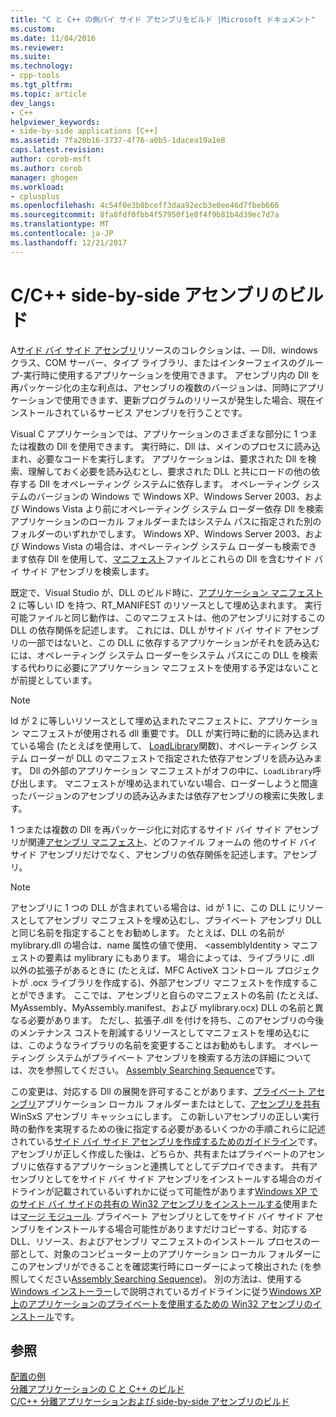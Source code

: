 ```yaml
---
title: "C と C++ の側バイ サイド アセンブリをビルド |Microsoft ドキュメント"
ms.custom: 
ms.date: 11/04/2016
ms.reviewer: 
ms.suite: 
ms.technology:
- cpp-tools
ms.tgt_pltfrm: 
ms.topic: article
dev_langs:
- C++
helpviewer_keywords:
- side-by-side applications [C++]
ms.assetid: 7fa20b16-3737-4f76-a0b5-1dacea19a1e8
caps.latest.revision: 
author: corob-msft
ms.author: corob
manager: ghogen
ms.workload:
- cplusplus
ms.openlocfilehash: 4c54f0e3b8bceff3daa92ecb3e0ee46d7fbeb666
ms.sourcegitcommit: 8fa8fdf0fbb4f57950f1e8f4f9b81b4d39ec7d7a
ms.translationtype: MT
ms.contentlocale: ja-JP
ms.lasthandoff: 12/21/2017
---
```

# <a name="building-cc-side-by-side-assemblies"></a>C/C++ side-by-side アセンブリのビルド
A[サイド バイ サイド アセンブリ](http://msdn.microsoft.com/library/windows/desktop/ff951640)リソースのコレクションは、— Dll、windows クラス、COM サーバー、タイプ ライブラリ、またはインターフェイスのグループ-実行時に使用するアプリケーションを使用できます。 アセンブリ内の Dll を再パッケージ化の主な利点は、アセンブリの複数のバージョンは、同時にアプリケーションで使用できます、更新プログラムのリリースが発生した場合、現在インストールされているサービス アセンブリを行うことです。  
  
 Visual C アプリケーションでは、アプリケーションのさまざまな部分に 1 つまたは複数の Dll を使用できます。 実行時に、Dll は、メインのプロセスに読み込まれ、必要なコードを実行します。 アプリケーションは、要求された Dll を検索、理解しておく必要を読み込むとし、要求された DLL と共にロードの他の依存する Dll をオペレーティング システムに依存します。 オペレーティング システムのバージョンの Windows で Windows XP、Windows Server 2003、および Windows Vista より前にオペレーティング システム ローダー依存 Dll を検索アプリケーションのローカル フォルダーまたはシステム パスに指定された別のフォルダーのいずれかでします。 Windows XP、Windows Server 2003、および Windows Vista の場合は、オペレーティング システム ローダーも検索できます依存 Dll を使用して、[マニフェスト](http://msdn.microsoft.com/library/windows/desktop/aa375365)ファイルとこれらの Dll を含むサイド バイ サイド アセンブリを検索します。  
  
 既定で、Visual Studio が、DLL のビルド時に、[アプリケーション マニフェスト](http://msdn.microsoft.com/library/windows/desktop/aa374191)2 に等しい ID を持つ、RT_MANIFEST のリソースとして埋め込まれます。 実行可能ファイルと同じ動作は、このマニフェストは、他のアセンブリに対するこの DLL の依存関係を記述します。 これには、DLL がサイド バイ サイド アセンブリの一部ではないと、この DLL に依存するアプリケーションがそれを読み込むには、オペレーティング システム ローダーをシステム パスにこの DLL を検索する代わりに必要にアプリケーション マニフェストを使用する予定はないことが前提としています。  
  
> [!NOTE]
>  Id が 2 に等しいリソースとして埋め込まれたマニフェストに、アプリケーション マニフェストが使用される dll 重要です。 DLL が実行時に動的に読み込まれている場合 (たとえばを使用して、 [LoadLibrary](http://msdn.microsoft.com/library/windows/desktop/ms684175)関数)、オペレーティング システム ローダーが DLL のマニフェストで指定された依存アセンブリを読み込みます。 Dll の外部のアプリケーション マニフェストがオフの中に、`LoadLibrary`呼び出します。 マニフェストが埋め込まれていない場合、ローダーしようと間違ったバージョンのアセンブリの読み込みまたは依存アセンブリの検索に失敗します。  
  
 1 つまたは複数の Dll を再パッケージ化に対応するサイド バイ サイド アセンブリが関連[アセンブリ マニフェスト](http://msdn.microsoft.com/library/windows/desktop/aa374219)、どのファイル フォームの 他のサイド バイ サイド アセンブリだけでなく、アセンブリの依存関係を記述します。アセンブリ。  
  
> [!NOTE]
>  アセンブリに 1 つの DLL が含まれている場合は、id が 1 に、この DLL にリソースとしてアセンブリ マニフェストを埋め込むし、プライベート アセンブリ DLL と同じ名前を指定することをお勧めします。 たとえば、DLL の名前が mylibrary.dll の場合は、name 属性の値で使用、 \<assemblyIdentity > マニフェストの要素は mylibrary にもあります。 場合によっては、ライブラリに .dll 以外の拡張子があるときに (たとえば、MFC ActiveX コントロール プロジェクトが .ocx ライブラリを作成する)、外部アセンブリ マニフェストを作成することができます。 ここでは、アセンブリと自らのマニフェストの名前 (たとえば、MyAssembly、MyAssembly.manifest、および mylibrary.ocx) DLL の名前と異なる必要があります。 ただし、拡張子.dll を付けを持ち、このアセンブリの今後のメンテナンス コストを削減するリソースとしてマニフェストを埋め込むには、このようなライブラリの名前を変更することはお勧めもします。 オペレーティング システムがプライベート アセンブリを検索する方法の詳細については、次を参照してください。 [Assembly Searching Sequence](http://msdn.microsoft.com/library/windows/desktop/aa374224)です。  
  
 この変更は、対応する Dll の展開を許可することがあります、[プライベート アセンブリ](http://msdn.microsoft.com/library/windows/desktop/aa370850)アプリケーション ローカル フォルダーまたはとして、[アセンブリを共有](http://msdn.microsoft.com/library/windows/desktop/aa371839)WinSxS アセンブリ キャッシュにします。 この新しいアセンブリの正しい実行時の動作を実現するための後に指定する必要があるいくつかの手順これらに記述されている[サイド バイ サイド アセンブリを作成するためのガイドライン](http://msdn.microsoft.com/library/windows/desktop/aa375155)です。 アセンブリが正しく作成した後は、どちらか、共有またはプライベートのアセンブリに依存するアプリケーションと連携してとしてデプロイできます。 共有アセンブリとしてをサイド バイ サイド アセンブリをインストールする場合のガイドラインが記載されているいずれかに従って可能性があります[Windows XP でのサイド バイ サイドの共有の Win32 アセンブリをインストールする](http://msdn.microsoft.com/library/windows/desktop/aa369532)使用または[マージ モジュール](http://msdn.microsoft.com/library/windows/desktop/aa369820). プライベート アセンブリとしてをサイド バイ サイド アセンブリをインストールする場合可能性がありますだけコピーする、対応する DLL、リソース、およびアセンブリ マニフェストのインストール プロセスの一部として、対象のコンピューター上のアプリケーション ローカル フォルダーにこのアセンブリができることを確認実行時にローダーによって検出された (を参照してください[Assembly Searching Sequence](http://msdn.microsoft.com/library/windows/desktop/aa374224))。 別の方法は、使用する[Windows インストーラー](http://msdn.microsoft.com/library/windows/desktop/cc185688)しで説明されているガイドラインに従う[Windows XP 上のアプリケーションのプライベートを使用するための Win32 アセンブリのインストール](http://msdn.microsoft.com/library/windows/desktop/aa369534)です。  
  
## <a name="see-also"></a>参照  
 [配置の例](../ide/deployment-examples.md)   
 [分離アプリケーションの C と C++ のビルド](../build/building-c-cpp-isolated-applications.md)   
 [C/C++ 分離アプリケーションおよび side-by-side アセンブリのビルド](../build/building-c-cpp-isolated-applications-and-side-by-side-assemblies.md)